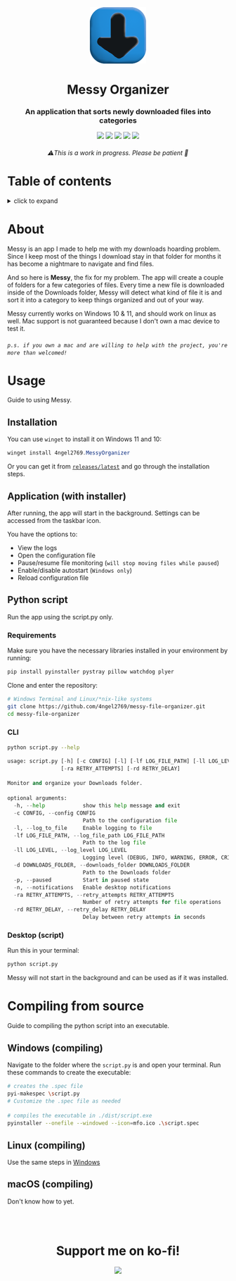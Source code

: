 <div align="center">
    <img src="./mfo.png" width=128>
    <h1>Messy Organizer</h1>
    <h3>An application that sorts newly downloaded files into categories</h3>
    <div>
        <img src="https://img.shields.io/badge/python-3670A0?style=for-the-badge&logo=python&logoColor=ffdd54">
        <img src="https://img.shields.io/badge/Visual%20Studio-5C2D91.svg?style=for-the-badge&logo=visual-studio&logoColor=white">
        <img src="https://img.shields.io/badge/Windows-0cb1f4?style=for-the-badge&logo=windows&logoColor=white">
        <img src="https://img.shields.io/badge/Windows%2011-%230079d5.svg?style=for-the-badge&logo=Windows%2011&logoColor=white">
        <img src="https://img.shields.io/badge/Linux-000?style=for-the-badge&logo=linux&logoColor=white">
    </div>
    <h6>⚠️This is a work in progress. Please be patient 💚</h6>
</div>


# Table of contents
<details>
    <summary>click to expand</summary>

- [About](#about)
- [Usage](#usage)
    * [Application (Installer)](#application-with-installer)
        - [Windows](#windows)
        - [Linux](#linux)
    * [Python script](#python-script)
        1. [Requirements](#requirements)
        2. [Command line (`cli`) usage](#cli)
        3. [Desktop](#desktop-script)
- [Compiling from source](#compiling-from-source)
    * [Windows](#windows-compiling)
    * [Linux](#linux-compiling)
    * [macOS](#macos-compiling)

</details>

#

# About
Messy is an app I made to help me with my downloads hoarding problem. Since I keep most of the things I download stay in that folder for months it has become a nightmare to navigate and find files.

And so here is __Messy__, the fix for my problem. The app will create a couple of folders for a few categories of files. Every time a new file is downloaded inside of the Downloads folder, Messy will detect what kind of file it is and sort it into a category to keep things organized and out of your way.

Messy currently works on Windows 10 & 11, and should work on linux as well. Mac support is not guaranteed because I don't own a mac device to test it.

###### `p.s. if you own a mac and are willing to help with the project, you're more than welcomed!`

# Usage
Guide to using Messy.

## Installation
You can use `winget` to install it on Windows 11 and 10: 
```ps1
winget install 4ngel2769.MessyOrganizer
```
Or you can get it from [`releases/latest`](https://github.com/4ngel2769/messy-file-organizer/releases/latest) and go through the installation steps.


## Application (with installer)
After running, the app will start in the background. Settings can be accessed from the taskbar icon. 

You have the options to:
- View the logs
- Open the configuration file
- Pause/resume file monitoring (`will stop moving files while paused`)
- Enable/disable autostart (`Windows only`)
- Reload configuration file

<!-- ### Windows -->
<!-- ### Linux -->

## Python script
Run the app using the script.py only.
### Requirements
Make sure you have the necessary libraries installed in your environment by running:
```py
pip install pyinstaller pystray pillow watchdog plyer
```

Clone and enter the repository:
```zsh
# Windows Terminal and Linux/*nix-like systems
git clone https://github.com/4ngel2769/messy-file-organizer.git
cd messy-file-organizer
```

### CLI
```zsh
python script.py --help
```
```py
usage: script.py [-h] [-c CONFIG] [-l] [-lf LOG_FILE_PATH] [-ll LOG_LEVEL] [-d DOWNLOADS_FOLDER] [-p] [-n]
                 [-ra RETRY_ATTEMPTS] [-rd RETRY_DELAY]

Monitor and organize your Downloads folder.

optional arguments:
  -h, --help            show this help message and exit
  -c CONFIG, --config CONFIG
                        Path to the configuration file
  -l, --log_to_file     Enable logging to file
  -lf LOG_FILE_PATH, --log_file_path LOG_FILE_PATH
                        Path to the log file
  -ll LOG_LEVEL, --log_level LOG_LEVEL
                        Logging level (DEBUG, INFO, WARNING, ERROR, CRITICAL)
  -d DOWNLOADS_FOLDER, --downloads_folder DOWNLOADS_FOLDER
                        Path to the Downloads folder
  -p, --paused          Start in paused state
  -n, --notifications   Enable desktop notifications
  -ra RETRY_ATTEMPTS, --retry_attempts RETRY_ATTEMPTS
                        Number of retry attempts for file operations
  -rd RETRY_DELAY, --retry_delay RETRY_DELAY
                        Delay between retry attempts in seconds
```

### Desktop (script)
Run this in your terminal:
```zsh
python script.py
```
Messy will not start in the background and can be used as if it was installed.



# Compiling from source
Guide to compiling the python script into an executable.

## Windows (compiling)
Navigate to the folder where the `script.py` is and open your terminal.
Run these commands to create the executable:
```zsh
# creates the .spec file
pyi-makespec \script.py
# Customize the .spec file as needed

# compiles the executable in ./dist/script.exe
pyinstaller --onefile --windowed --icon=mfo.ico .\script.spec
```

## Linux (compiling)
Use the same steps in [Windows](#windows-compiling)

## macOS (compiling)
Don't know how to yet.

<br><br>

<div align="center">
    <h1>Support me on ko-fi!</h1>
    <a href="https://ko-fi.com/angeldev0">
        <img src="https://img.shields.io/badge/Ko--fi-F16061?style=for-the-badge&logo=ko-fi&logoColor=white">
    </a>
</div>